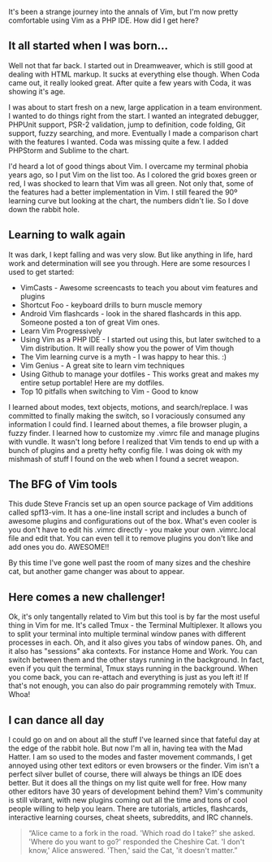 It's been a strange journey into the annals of Vim, but I'm now pretty comfortable using Vim as a PHP IDE. How did I get here?

## It all started when I was born…

Well not that far back. I started out in Dreamweaver, which is still good at dealing with HTML markup. It sucks at everything else though. When Coda came out, it really looked great. After quite a few years with Coda, it was showing it's age.

I was about to start fresh on a new, large application in a team environment. I wanted to do things right from the start. I wanted an integrated debugger, PHPUnit support, PSR-2 validation, jump to definition, code folding, Git support, fuzzy searching, and more. Eventually I made a comparison chart with the features I wanted. Coda was missing quite a few. I added PHPStorm and Sublime to the chart.

I'd heard a lot of good things about Vim. I overcame my terminal phobia years ago, so I put Vim on the list too. As I colored the grid boxes green or red, I was shocked to learn that Vim was all green. Not only that, some of the features had a better implementation in Vim. I still feared the 90º learning curve but looking at the chart, the numbers didn't lie. So I dove down the rabbit hole.

## Learning to walk again

It was dark, I kept falling and was very slow. But like anything in life, hard work and determination will see you through. Here are some resources I used to get started:

* VimCasts - Awesome screencasts to teach you about vim features and plugins
* Shortcut Foo - keyboard drills to burn muscle memory
* Android Vim flashcards - look in the shared flashcards in this app. Someone posted a ton of great Vim ones.
* Learn Vim Progressively
* Using Vim as a PHP IDE - I started out using this, but later switched to a Vim distribution. It will really show you the power of Vim though
* The Vim learning curve is a myth - I was happy to hear this. :)
* Vim Genius - A great site to learn vim techniques
* Using Github to manage your dotfiles - This works great and makes my entire setup portable! Here are my dotfiles.
* Top 10 pitfalls when switching to Vim - Good to know

I learned about modes, text objects, motions, and search/replace. I was committed to finally making the switch, so I voraciously consumed any information I could find. I learned about themes, a file browser plugin, a fuzzy finder. I learned how to customize my .vimrc file and manage plugins with vundle. It wasn't long before I realized that Vim tends to end up with a bunch of plugins and a pretty hefty config file. I was doing ok with my mishmash of stuff I found on the web when I found a secret weapon.

## The BFG of Vim tools

This dude Steve Francis set up an open source package of Vim additions called spf13-vim. It has a one-line install script and includes a bunch of awesome plugins and configurations out of the box. What's even cooler is you don't have to edit his .vimrc directly - you make your own .vimrc.local file and edit that. You can even tell it to remove plugins you don't like and add ones you do. AWESOME!!

By this time I've gone well past the room of many sizes and the cheshire cat, but another game changer was about to appear.

## Here comes a new challenger!

Ok, it's only tangentally related to Vim but this tool is by far the most useful thing in Vim for me. It's called Tmux - the Terminal Multiplexer. It allows you to split your terminal into multiple terminal window panes with different processes in each. Oh, and it also gives you tabs of window panes. Oh, and it also has "sessions" aka contexts. For instance Home and Work. You can switch between them and the other stays running in the background. In fact, even if you quit the terminal, Tmux stays running in the background. When you come back, you can re-attach and everything is just as you left it! If that's not enough, you can also do pair programming remotely with Tmux. Whoa!

## I can dance all day

I could go on and on about all the stuff I've learned since that fateful day at the edge of the rabbit hole. But now I'm all in, having tea with the Mad Hatter. I am so used to the modes and faster movement commands, I get annoyed using other text editors or even browsers or the finder. Vim isn't a perfect silver bullet of course, there will always be things an IDE does better. But it does all the things on my list quite well for free. How many other editors have 30 years of development behind them? Vim's community is still vibrant, with new plugins coming out all the time and tons of cool people willing to help you learn. There are tutorials, articles, flashcards, interactive learning courses, cheat sheets, subreddits, and IRC channels.

> “Alice came to a fork in the road. 'Which road do I take?' she asked.
> 'Where do you want to go?' responded the Cheshire Cat.
> 'I don't know,' Alice answered.
> 'Then,' said the Cat, 'it doesn't matter.”

